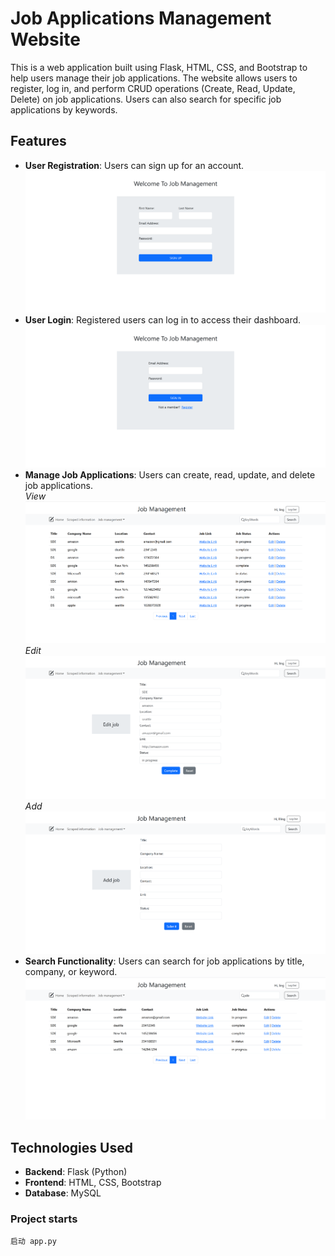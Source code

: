 ﻿# Job Applications Management Website

This is a web application built using Flask, HTML, CSS, and Bootstrap to help users manage their job applications. The website allows users to register, log in, and perform CRUD operations (Create, Read, Update, Delete) on job applications. Users can also search for specific job applications by keywords.

## Features

- **User Registration**: Users can sign up for an account.
![register](./screenshots/registeration.png)
- **User Login**: Registered users can log in to access their dashboard.
![login](./screenshots/login.png)
- **Manage Job Applications**: Users can create, read, update, and delete job applications.  
*View*  
![view](./screenshots/view-applications.png)
*Edit*
![edit](./screenshots/edit-application.png)
*Add*
![add](./screenshots/add-application.png)
- **Search Functionality**: Users can search for job applications by title, company, or keyword.
![search](./screenshots/search-applications.png)

## Technologies Used

- **Backend**: Flask (Python)
- **Frontend**: HTML, CSS, Bootstrap
- **Database**: MySQL

### Project starts
    启动 app.py
